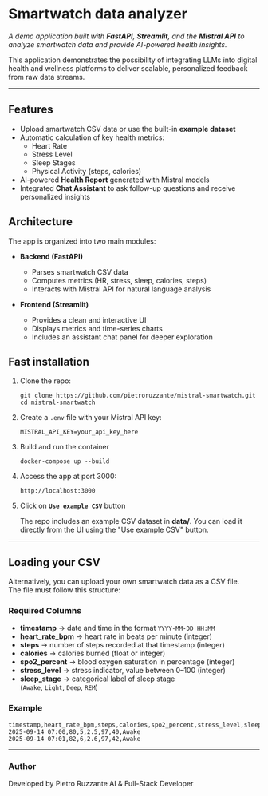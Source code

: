 # Smartwatch data analyzer

*A demo application built with **FastAPI**, **Streamlit**, and the **Mistral API** to analyze smartwatch data and provide AI-powered health insights.*

This application demonstrates the possibility of integrating LLMs into digital health and wellness platforms to deliver scalable, personalized feedback from raw data streams.

---

## Features

- Upload smartwatch CSV data or use the built-in **example dataset**  
- Automatic calculation of key health metrics:
  - Heart Rate  
  - Stress Level  
  - Sleep Stages  
  - Physical Activity (steps, calories)  
- AI-powered **Health Report** generated with Mistral models  
- Integrated **Chat Assistant** to ask follow-up questions and receive personalized insights  

## Architecture

The app is organized into two main modules:  

- **Backend (FastAPI)**  
  - Parses smartwatch CSV data  
  - Computes metrics (HR, stress, sleep, calories, steps)  
  - Interacts with Mistral API for natural language analysis  

- **Frontend (Streamlit)**  
  - Provides a clean and interactive UI  
  - Displays metrics and time-series charts  
  - Includes an assistant chat panel for deeper exploration  

## Fast installation

1. Clone the repo:
    ```
    git clone https://github.com/pietroruzzante/mistral-smartwatch.git
    cd mistral-smartwatch
    ```
2. Create a `.env` file with your Mistral API key:
   ```
   MISTRAL_API_KEY=your_api_key_here
   ```
3. Build and run the container
    ```
   docker-compose up --build
    ```
4. Access the app at port 3000: 
    ```
    http://localhost:3000
    ```
5. Click on **`Use example CSV`** button

    The repo includes an example CSV dataset in **data/**.
    You can load it directly from the UI using the "Use example CSV" button.

---

## Loading your CSV

Alternatively, you can upload your own smartwatch data as a CSV file.  
The file must follow this structure:

### Required Columns
- **timestamp** → date and time in the format `YYYY-MM-DD HH:MM`
- **heart_rate_bpm** → heart rate in beats per minute (integer)
- **steps** → number of steps recorded at that timestamp (integer)
- **calories** → calories burned (float or integer)
- **spo2_percent** → blood oxygen saturation in percentage (integer)
- **stress_level** → stress indicator, value between 0–100 (integer)
- **sleep_stage** → categorical label of sleep stage  
  (`Awake`, `Light`, `Deep`, `REM`)

### Example
```csv
timestamp,heart_rate_bpm,steps,calories,spo2_percent,stress_level,sleep_stage
2025-09-14 07:00,80,5,2.5,97,40,Awake
2025-09-14 07:01,82,6,2.6,97,42,Awake
```
---

### Author
Developed by Pietro Ruzzante
AI & Full-Stack Developer